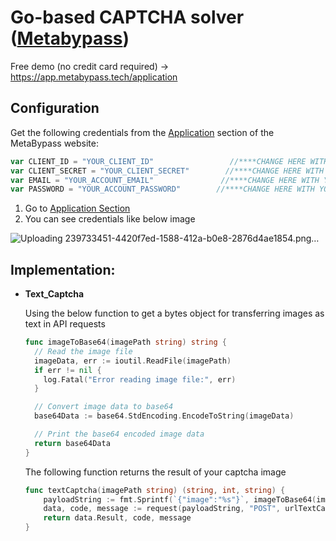 # Go-based CAPTCHA solver ([Metabypass](https://metabypass.tech))
Free demo (no credit card required) -> https://app.metabypass.tech/application


## Configuration

Get the following credentials from the [Application](https://app.metabypass.tech/application) section of the MetaBypass website:

``` go
var CLIENT_ID = "YOUR_CLIENT_ID"                 //****CHANGE HERE WITH YOUR VALUE*******
var CLIENT_SECRET = "YOUR_CLIENT_SECRET"        //****CHANGE HERE WITH YOUR VALUE*******
var EMAIL = "YOUR_ACCOUNT_EMAIL"               //****CHANGE HERE WITH YOUR VALUE*******
var PASSWORD = "YOUR_ACCOUNT_PASSWORD"        //****CHANGE HERE WITH YOUR VALUE*******
```

1. Go to [Application Section](https://app.metabypass.tech/application)
2. You can see credentials like below image



![Uploading 239733451-4420f7ed-1588-412a-b0e8-2876d4ae1854.png…](https://github.com/metabypass/metabypass-python/assets/128980891/4420f7ed-1588-412a-b0e8-2876d4ae1854)


 ## Implementation:

  - **Text_Captcha**
    
    Using the below function to get a bytes object for transferring images as text in API requests

    ```go
    func imageToBase64(imagePath string) string {
      // Read the image file
      imageData, err := ioutil.ReadFile(imagePath)
      if err != nil {
        log.Fatal("Error reading image file:", err)
      }
    
      // Convert image data to base64
      base64Data := base64.StdEncoding.EncodeToString(imageData)
    
      // Print the base64 encoded image data
      return base64Data
    }
    ```

    The following function returns the result of your captcha image

    ```go
    func textCaptcha(imagePath string) (string, int, string) {
    	payloadString := fmt.Sprintf(`{"image":"%s"}`, imageToBase64(imagePath))
    	data, code, message := request(payloadString, "POST", urlTextCaptcha, true)
    	return data.Result, code, message
    }
    ```






